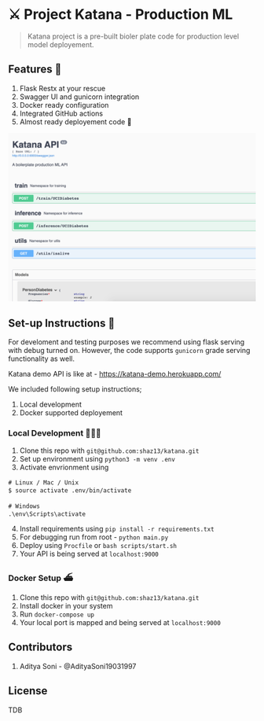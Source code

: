 # ⚔️ Project Katana - Production ML
> Katana project is a pre-built bioler plate code for production level model deployement. 

## Features 💫
1. Flask Restx at your rescue
2. Swagger UI and gunicorn integration
3. Docker ready configuration
4. Integrated GitHub actions
5. Almost ready deployement code 🚀

![Katana](screenshots/swagger.png)

## Set-up Instructions 🕺
For develoment and testing purposes we recommend using flask serving with debug turned on. However, the code supports `gunicorn` grade serving functionality as well. 

Katana demo API is like at - https://katana-demo.herokuapp.com/

We included following setup instructions;

1. Local development 
2. Docker supported deployement


### Local Development 👨🏻‍💻
1. Clone this repo with `git@github.com:shaz13/katana.git`
2. Set up environment using `python3 -m venv .env`
3. Activate envrionment using 
```
# Linux / Mac / Unix
$ source activate .env/bin/activate

# Windows
.\env\Scripts\activate
```
4. Install requirements using `pip install -r requirements.txt`
5. For debugging run from root - `python main.py`
6. Deploy using `Procfile` or `bash scripts/start.sh`
7. Your API is being served at `localhost:9000`

### Docker Setup ⛴
1. Clone this repo with `git@github.com:shaz13/katana.git`
2. Install docker in your system
3. Run `docker-compose up`
4. Your local port is mapped and being served at `localhost:9000`



## Contributors
1. Aditya Soni - @AdityaSoni19031997

## License
TDB